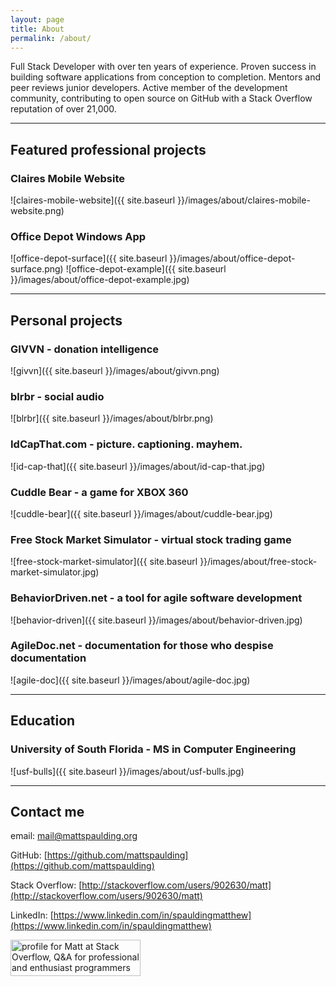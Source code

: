 ```yaml
---
layout: page
title: About
permalink: /about/
---
```



Full Stack Developer with over ten years of experience. Proven success in building
software applications from conception to completion. Mentors and peer reviews junior
developers. Active member of the development community, contributing to open
source on GitHub with a Stack Overflow reputation of over 21,000.

--------------

## Featured professional projects

### Claires Mobile Website

![claires-mobile-website]({{ site.baseurl }}/images/about/claires-mobile-website.png)

### Office Depot Windows App

![office-depot-surface]({{ site.baseurl }}/images/about/office-depot-surface.png)
![office-depot-example]({{ site.baseurl }}/images/about/office-depot-example.jpg)

--------------

## Personal projects

### GIVVN - donation intelligence

![givvn]({{ site.baseurl }}/images/about/givvn.png)

### blrbr - social audio

![blrbr]({{ site.baseurl }}/images/about/blrbr.png)

### IdCapThat.com - picture. captioning. mayhem.

![id-cap-that]({{ site.baseurl }}/images/about/id-cap-that.jpg)

### Cuddle Bear - a game for XBOX 360

![cuddle-bear]({{ site.baseurl }}/images/about/cuddle-bear.jpg)

### Free Stock Market Simulator - virtual stock trading game

![free-stock-market-simulator]({{ site.baseurl }}/images/about/free-stock-market-simulator.jpg)

### BehaviorDriven.net - a tool for agile software development

![behavior-driven]({{ site.baseurl }}/images/about/behavior-driven.jpg)

### AgileDoc.net - documentation for those who despise documentation

![agile-doc]({{ site.baseurl }}/images/about/agile-doc.jpg)

--------------

## Education

### University of South Florida - MS in Computer Engineering

![usf-bulls]({{ site.baseurl }}/images/about/usf-bulls.jpg)

--------------

## Contact me

email: [mail@mattspaulding.org](mailto:mail@mattspaulding.org)

GitHub: [https://github.com/mattspaulding](https://github.com/mattspaulding)

Stack Overflow: [http://stackoverflow.com/users/902630/matt](http://stackoverflow.com/users/902630/matt)

LinkedIn: [https://www.linkedin.com/in/spauldingmatthew](https://www.linkedin.com/in/spauldingmatthew)

<a href="https://stackoverflow.com/users/902630/matt"><img src="https://stackoverflow.com/users/flair/902630.png" width="208" height="58" alt="profile for Matt at Stack Overflow, Q&amp;A for professional and enthusiast programmers" title="profile for Matt at Stack Overflow, Q&amp;A for professional and enthusiast programmers"></a>